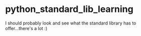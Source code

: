 # python_standard_lib_learning

I should probably look and see what the standard library has to offer...there's a lot :)
